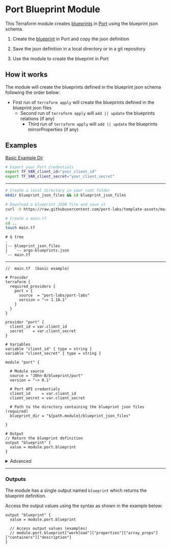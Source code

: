 # Port Blueprint Module

This Terraform module creates [blueprints](https://registry.terraform.io/providers/port-labs/port-labs/latest/docs/resources/port_blueprint) in [Port](https://app.getport.io/) using the blueprint json schema.

1. Create the [blueprint](https://docs.getport.io/build-your-software-catalog/define-your-data-model/setup-blueprint/) in Port and copy the json definition

2. Save the json definition in a local directory or in a git repository

3. Use the module to create the blueprint in Port

## How it works

The module will create the blueprints defined in the blueprint json schema following the order below:

- First run of `terraform apply` will create the blueprints defined in the blueprint json files
  - Second run of `terraform apply` will `add || update` the blueprints relations (if any)
    - Third run of `terraform apply` will `add || update` the blueprints mirrorProperties (if any)

## Examples

[Basic Example Dir](/examples/basic_example/)

```bash
# Export your Port Credentials
export TF_VAR_client_id="your_client_id"
export TF_VAR_client_secret="your_client_secret"
```

---

```bash
# Create a local directory in your root folder
mkdir blueprint_json_files && cd blueprint_json_files

# Download a blueprint JSON file and save it
curl -0 https://raw.githubusercontent.com/port-labs/template-assets/main/kubernetes/blueprints/argo-blueprints.json > argo-blueprints.json

# Create a main.tf
cd ..
touch main.tf
```

```dir
# $ tree
.
|-- blueprint_json_files
|   `-- argo-blueprints.json
`-- main.tf

```

---

```hcl
//  main.tf  (basic example)

# Provider
terraform {
  required_providers {
    port = {
      source  = "port-labs/port-labs"
      version = "~> 1.10.1"
    }
  }
}

provider "port" {
  client_id = var.client_id
  secret    = var.client_secret
}

# Variables
variable "client_id" { type = string }
variable "client_secret" { type = string }

module "port" {

  # Module source
  source = "J0hn-B/blueprint/port"
  version = "~> 0.1"

  # Port API credentials
  client_id     = var.client_id
  client_secret = var.client_secret

  # Path to the directory containing the blueprint json files (required)
  blueprint_dir = "${path.module}/blueprint_json_files"

}

# Output
// Return the blueprint definition
output "blueprint" {
  value = module.port.blueprint
}

```

<!-- markdownlint-disable -->
<details>

<summary>Advanced</summary>
<!-- markdownlint-enable -->

[Advanced Example Dir](/examples/advanced_example/)

- Complete the basic example
  - Replace the `main.tf` file with the following code:

```hcl
//  main.tf

# Provider
terraform {
  required_providers {
    port = {
      source  = "port-labs/port-labs"
      version = "~> 1.10.1"
    }
    github = {
      source  = "integrations/github"
      version = "~> 5.45.0"
    }
  }
}


provider "port" {
  client_id = var.client_id
  secret    = var.client_secret
}

# Variables
variable "client_id" { type = string }
variable "client_secret" { type = string }


# Get the json configuration from the gitops repository
data "github_repository" "port_labs" {
  full_name = "port-labs/template-assets"
}

data "github_repository_file" "lean_kubernetes_usecase_bps" {
  repository = data.github_repository.port_labs.full_name
  branch     = "main"
  file       = "kubernetes/blueprints/lean_kubernetes_usecase_bps.json"
}

# Module
module "port" {

  // Set the module source
  source = "J0hn-B/blueprint/port"
  version = "~> 0.1"

  // Port API credentials used by hashicorp/http provider
  client_id     = var.client_id
  client_secret = var.client_secret

  // Set the path to the directory containing the blueprint json files
  blueprint_dir = "${path.module}/blueprint_json_files"

  // Get the blueprints json data
  blueprint_repo = data.github_repository_file.lean_kubernetes_usecase_bps.content

  // Force delete entities (optional)
  force_delete_entities = true

}

```

## </details>

---

### Outputs

The module has a single output named `blueprint` which returns the blueprint definition.

Access the output values using the syntax as shown in the example below:

```hcl
output "blueprint" {
  value = module.port.blueprint

  // Access output values (examples)
  // module.port.blueprint["workload"]["properties"]["array_props"]["containers"]["description"]
}
```
